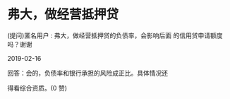 # 弗大，做经营抵押贷

(提问)匿名用户 : 弗大，做经营抵押贷的负债率，会影响后面 的信用贷申请额度吗？谢谢

2019-02-16

回答：会的，负债率和银行承担的风险成正比。具体情况还

得看综合资质。(0 赞)